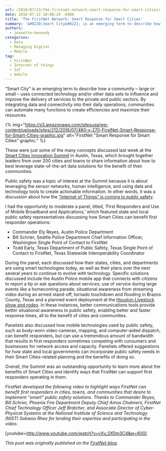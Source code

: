 ```yaml
---
url: /2016/07/22/the-firstnet-network-smart-response-for-smart-cities/
date: 2016-07-22 10:00:29 -0400
title: 'The FirstNet Network: Smart Response for Smart Cities'
summary: '&#8220;Smart City&#8221; is an emerging term to describe how a community &ndash; large or small &ndash; uses connected technology and/or other data sets to influence and improve the delivery of services to the private and public sectors. By integrating data and connectivity into their daily operations, communities can automate many functions to create efficiencies and'
authors:
  - jeanette-kennedy
categories:
  - Data
  - Managing Digital
  - Mobile
tag:
  - FirstNet
  - Internet of things
  - IoT
  - mobile
---
```


&#8220;Smart City&#8221; is an emerging term to describe how a community – large or small – uses connected technology and/or other data sets to influence and improve the delivery of services to the private and public sectors. By integrating data and connectivity into their daily operations, communities can automate many functions to create efficiencies and maximize their resources.

{% img="https://s3.amazonaws.com/sitesusa/wp-content/uploads/sites/212/2016/07/480-x-270-FirstNet-Smart-Response-for-Smart-Cities-graphic.jpg" alt="FirstNet "Smart Response for Smart Cities" graphic." %}

These were just some of the many concepts discussed last week at the <a class="ext" href="http://smartcitiesinnovation.com/" target="_blank">Smart Cities Innovation Summit</a> in Austin, Texas, which brought together leaders from over 200 cities and towns to share information about how to best leverage state-of-the-art data solutions for the benefit of their communities.

Public safety was a topic of interest at the Summit because it is about leveraging the sensor networks, human intelligence, and using data and technology tools to create actionable information. In other words, it was a discussion about how the [“Internet of Things” is coming to public safety](http://www.firstnet.gov/newsroom/blog/building-internet-lifesaving-things).

I had the opportunity to moderate a panel, titled, &#8216;First Responders and Use of Mobile Broadband and Applications,&#8217; which featured state and local public safety representatives discussing how Smart Cities can benefit first responder operations:

  * Commander Ely Reyes, Austin Police Department
  * Bill Schrier, Seattle Police Department Chief Information Officer, Washington Single Point of Contact to FirstNet
  * Todd Early, Texas Department of Public Safety, Texas Single Point of Contact to FirstNet, Texas Statewide Interoperability Coordinator

During the panel, each discussed how their states, cities, and departments are using smart technologies today, as well as their plans over the next several years to continue to evolve with technology. Specific solutions discussed include the Austin Police mobile app that connects with citizens to report a tip or ask questions about services; use of service during large events like a homecoming parade; situational awareness from streaming video during an armed stand-off, tornado touchdown and flooding in Brazos County, Texas and a planned event deployment at the [Houston Livestock show and rodeo](http://www.firstnet.gov/newsroom/blog/early-builders-blog-harris-county-demo-houston-rodeo). In these instances, better communications tools provide better situational awareness to public safety, enabling better and faster response times, all to the benefit of cities and communities.

Panelists also discussed how mobile technologies used by public safety, such as body-worn video cameras, mapping, and computer-aided dispatch, can benefit responders, but can use a tremendous amount of bandwidth that results in first responders sometimes competing with consumers and businesses for network access and capacity. Panelists offered suggestions for how state and local governments can incorporate public safety needs in their Smart Cities-related planning and the benefits of doing so.

Overall, the Summit was an outstanding opportunity to learn more about the benefits of Smart Cities and identify ways that FirstNet can support first responders operating in them.

_FirstNet developed the following video to highlight ways FirstNet can benefit first responders in cities, towns, and communities that desire to implement “smart” public safety solutions. Thanks to Commander Reyes, Bill Schrier, Phoenix Fire Department Deputy Chief Amos Chalmers, FirstNet Chief Technology Officer Jeff Bratcher, and Associate Director of Cyber-Physical Systems at the National Institute of Science and Technology (NIST) Sokwoo Rhee for lending their expertise and participating in the video._

[youtube=http://www.youtube.com/watch?v=vXv_GfDm3C4&w=600]

_This post was originally published on the [FirstNet blog](http://www.firstnet.gov/newsroom/blog)._